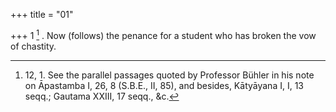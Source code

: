 +++
title = "01"

+++
1 [^1] . Now (follows) the penance for a student who has broken the vow of chastity.


[^1]:  12, 1. See the parallel passages quoted by Professor Bühler in his note on Āpastamba I, 26, 8 (S.B.E., II, 85), and besides, Kātyāyana I, I, 13 seqq.; Gautama XXIII, 17 seqq., &c.
